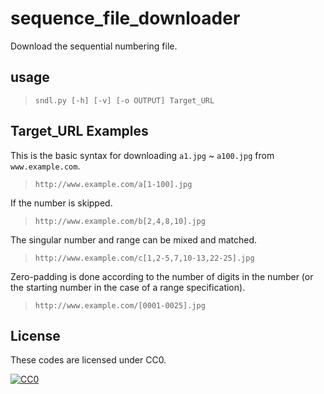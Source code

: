 # sequence_file_downloader
Download the sequential numbering file.

## usage

> `sndl.py [-h] [-v] [-o OUTPUT] Target_URL`

## Target_URL Examples

This is the basic syntax for downloading `a1.jpg` ~ `a100.jpg` from `www.example.com`.
> `http://www.example.com/a[1-100].jpg`

If the number is skipped.
> `http://www.example.com/b[2,4,8,10].jpg`

The singular number and range can be mixed and matched.
> `http://www.example.com/c[1,2-5,7,10-13,22-25].jpg`

Zero-padding is done according to the number of digits in the number (or the starting number in the case of a range specification).
> `http://www.example.com/[0001-0025].jpg`

## License

These codes are licensed under CC0.

[![CC0](http://i.creativecommons.org/p/zero/1.0/88x31.png "CC0")](http://creativecommons.org/publicdomain/zero/1.0/deed.ja)